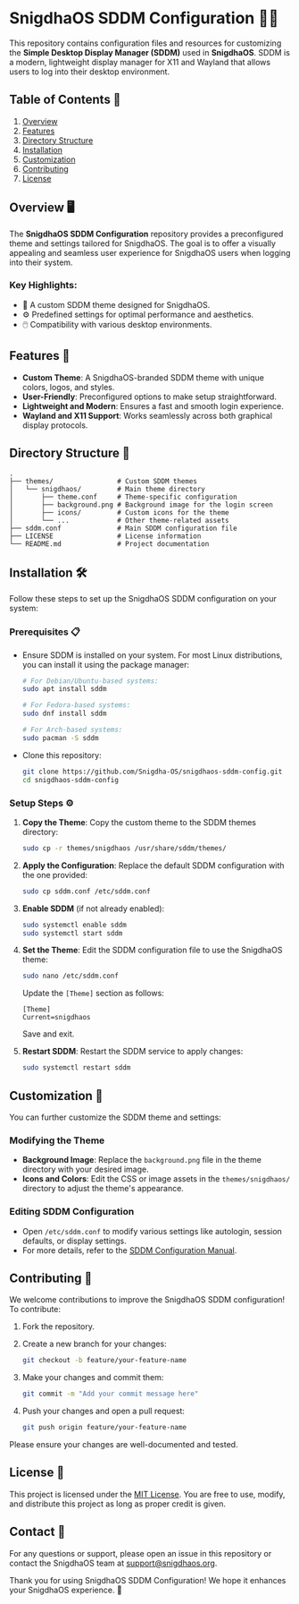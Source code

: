 # SnigdhaOS SDDM Configuration 🎨✨

This repository contains configuration files and resources for customizing the **Simple Desktop Display Manager (SDDM)** used in **SnigdhaOS**. SDDM is a modern, lightweight display manager for X11 and Wayland that allows users to log into their desktop environment.



## Table of Contents 📑

1. [Overview](#overview)
2. [Features](#features)
3. [Directory Structure](#directory-structure)
4. [Installation](#installation)
5. [Customization](#customization)
6. [Contributing](#contributing)
7. [License](#license)



## Overview 🖥️

The **SnigdhaOS SDDM Configuration** repository provides a preconfigured theme and settings tailored for SnigdhaOS. The goal is to offer a visually appealing and seamless user experience for SnigdhaOS users when logging into their system.

### Key Highlights:
- 🎨 A custom SDDM theme designed for SnigdhaOS.
- ⚙️ Predefined settings for optimal performance and aesthetics.
- 🖱️ Compatibility with various desktop environments.



## Features 🌟

- **Custom Theme**: A SnigdhaOS-branded SDDM theme with unique colors, logos, and styles.
- **User-Friendly**: Preconfigured options to make setup straightforward.
- **Lightweight and Modern**: Ensures a fast and smooth login experience.
- **Wayland and X11 Support**: Works seamlessly across both graphical display protocols.



## Directory Structure 📂

```
.
├── themes/                # Custom SDDM themes
│   └── snigdhaos/         # Main theme directory
│       ├── theme.conf     # Theme-specific configuration
│       ├── background.png # Background image for the login screen
│       ├── icons/         # Custom icons for the theme
│       └── ...            # Other theme-related assets
├── sddm.conf              # Main SDDM configuration file
├── LICENSE                # License information
└── README.md              # Project documentation
```



## Installation 🛠️

Follow these steps to set up the SnigdhaOS SDDM configuration on your system:

### Prerequisites 📋
- Ensure SDDM is installed on your system. For most Linux distributions, you can install it using the package manager:

  ```bash
  # For Debian/Ubuntu-based systems:
  sudo apt install sddm

  # For Fedora-based systems:
  sudo dnf install sddm

  # For Arch-based systems:
  sudo pacman -S sddm
  ```

- Clone this repository:

  ```bash
  git clone https://github.com/Snigdha-OS/snigdhaos-sddm-config.git
  cd snigdhaos-sddm-config
  ```

### Setup Steps ⚙️

1. **Copy the Theme**:
   Copy the custom theme to the SDDM themes directory:

   ```bash
   sudo cp -r themes/snigdhaos /usr/share/sddm/themes/
   ```

2. **Apply the Configuration**:
   Replace the default SDDM configuration with the one provided:

   ```bash
   sudo cp sddm.conf /etc/sddm.conf
   ```

3. **Enable SDDM** (if not already enabled):

   ```bash
   sudo systemctl enable sddm
   sudo systemctl start sddm
   ```

4. **Set the Theme**:
   Edit the SDDM configuration file to use the SnigdhaOS theme:

   ```bash
   sudo nano /etc/sddm.conf
   ```

   Update the `[Theme]` section as follows:

   ```
   [Theme]
   Current=snigdhaos
   ```

   Save and exit.

5. **Restart SDDM**:
   Restart the SDDM service to apply changes:

   ```bash
   sudo systemctl restart sddm
   ```



## Customization 🎨

You can further customize the SDDM theme and settings:

### Modifying the Theme
- **Background Image**: Replace the `background.png` file in the theme directory with your desired image.
- **Icons and Colors**: Edit the CSS or image assets in the `themes/snigdhaos/` directory to adjust the theme's appearance.

### Editing SDDM Configuration
- Open `/etc/sddm.conf` to modify various settings like autologin, session defaults, or display settings.
- For more details, refer to the [SDDM Configuration Manual](https://github.com/sddm/sddm/wiki/Configuration).



## Contributing 🤝

We welcome contributions to improve the SnigdhaOS SDDM configuration! To contribute:

1. Fork the repository.
2. Create a new branch for your changes:

   ```bash
   git checkout -b feature/your-feature-name
   ```

3. Make your changes and commit them:

   ```bash
   git commit -m "Add your commit message here"
   ```

4. Push your changes and open a pull request:

   ```bash
   git push origin feature/your-feature-name
   ```

Please ensure your changes are well-documented and tested.



## License 📜

This project is licensed under the [MIT License](LICENSE). You are free to use, modify, and distribute this project as long as proper credit is given.



## Contact 📧

For any questions or support, please open an issue in this repository or contact the SnigdhaOS team at [support@snigdhaos.org](mailto:support@snigdhaos.org).



Thank you for using SnigdhaOS SDDM Configuration! We hope it enhances your SnigdhaOS experience. 🎉

